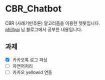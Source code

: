 # CBR_Chatbot
CBR (사례기반추론) 알고리즘을 이용한 쳇봇입니다.  
[phillyai](https://github.com/phillyai) 님 블로그에서 공부한 내용입니다.

## 과제
- [x] 카카오톡 로그 파싱
- [ ] 자연어처리
- [ ] 카카오 yellowid 연동
